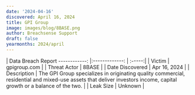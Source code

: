 ```yaml
---
date: '2024-04-16'
discovered: April 16, 2024
title: GPI Group
image: images/blog/8BASE.png
author: Breachsense Support
draft: false
yearmonths: 2024/april
---
```



| Data Breach Report
------------:     |:-------------:    | :-----:|
| Victim      | gpigroup.com      | 
| Threat Actor      | 8BASE      | 
| Date Discovered      | Apr 16, 2024      | 
| Description      | The GPI Group specializes in originating quality commercial, residential and mixed-use assets that deliver investors income, capital growth or a balance of the two.      | 
| Leak Size      | Unknown      | 

